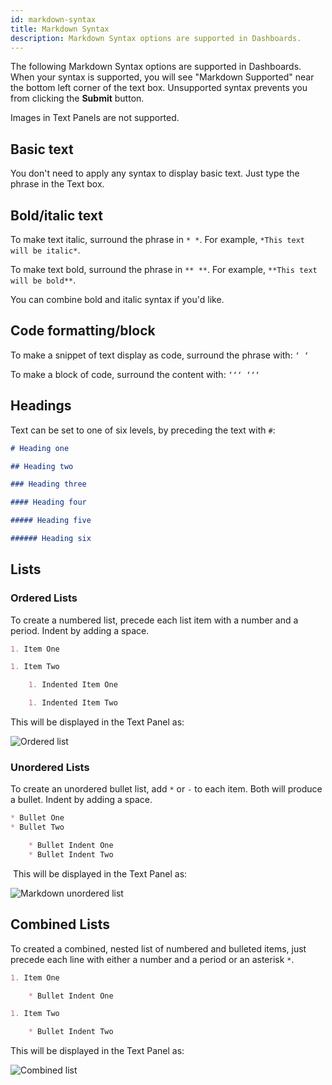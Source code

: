 ```yaml
---
id: markdown-syntax
title: Markdown Syntax
description: Markdown Syntax options are supported in Dashboards.
---
```




The following Markdown Syntax options are supported in Dashboards. When your syntax is supported, you will see "Markdown Supported" near the bottom left corner of the text box. Unsupported syntax prevents you from clicking the **Submit** button.

Images in Text Panels are not supported.

## Basic text

You don't need to apply any syntax to display basic text. Just type the phrase in the Text box.

## Bold/italic text

To make text italic, surround the phrase in `* *`. For example, `*This text will be italic*`.

To make text bold, surround the phrase in `** **`. For example, `**This text will be bold**`.

You can combine bold and italic syntax if you'd like.

## Code formatting/block

To make a snippet of text display as code, surround the phrase with: `‘ ‘ `

To make a block of code, surround the content with: `‘‘‘ ‘‘‘`

## Headings

Text can be set to one of six levels, by preceding the text with `#`:

```markdown
# Heading one

## Heading two

### Heading three

#### Heading four

##### Heading five

###### Heading six
```

## Lists

### Ordered Lists

To create a numbered list, precede each list item with a number and a
period. Indent by adding a space. 

```markdown
1. Item One

1. Item Two

    1. Indented Item One

    1. Indented Item Two
```

This will be displayed in the Text Panel as:

![Ordered list](/img/reuse/monitor-alert/markdown_ordered_list.png)

### Unordered Lists

To create an unordered bullet list, add `*` or `-` to each item. Both
will produce a bullet. Indent by adding a space.

```markdown
* Bullet One
* Bullet Two

    * Bullet Indent One
    * Bullet Indent Two
```

 This will be displayed in the Text Panel as:

![Markdown unordered list](/img/reuse/monitor-alert/markdown_unordered_list.png)

## Combined Lists

To created a combined, nested list of numbered and bulleted items, just precede each line with either a number and a period or an asterisk `*`.

```markdown
1. Item One

    * Bullet Indent One

1. Item Two

    * Bullet Indent Two
```

This will be displayed in the Text Panel as:

![Combined list](/img/reuse/monitor-alert/markdown_combined_list.png)
